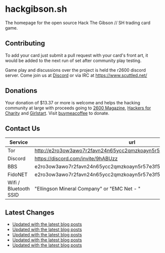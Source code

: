 # hackgibson.sh
The homepage for the open source Hack The Gibson // SH trading card game.


## Contributing

To add your card just submit a pull request with your card's front art, it would be added to the next run of set after community play testing.

Game play and discussions over the project is held the r2600 discord server. Come join us at [Discord](https://discord.com/invite/9hABUzz) or via IRC at https://www.scuttled.net/


## Donations

Your donation of $13.37 or more is welcome and helps the hacking community at large with proceeds going to [2600 Magazine](https://2600.com/), [Hackers for Charity](https://hackersforcharity.org) and [Girlstart](https://girlstart.org).  Visit [buymeacoffee](https://www.buymeacoffee.com/hackgibson.sh) to donate.


## Contact Us

Service | url
-|-
Tor | http://e2ro3ow3awo7r2favn24n65ycc2qmzkoayn5r57e3f56nvjwdcgg32ad.onion
Discord | https://discord.com/invite/9hABUzz
BBS | e2ro3ow3awo7r2favn24n65ycc2qmzkoayn5r57e3f56nvjwdcgg32ad.onion:23
FidoNET | e2ro3ow3awo7r2favn24n65ycc2qmzkoayn5r57e3f56nvjwdcgg32ad.onion:24554
Wifi / Bluetooth SSID | "Ellingson Mineral Company" or "EMC Net - <fidonet address>"

## Latest Changes
<!-- BLOG-POST-LIST:START -->
- [Updated with the latest blog posts](https://github.com/DFW2600/hackgibson.sh/commit/809afca40751484a219b43f450242a4a0db08e09)
- [Updated with the latest blog posts](https://github.com/DFW2600/hackgibson.sh/commit/0ebc60fbdcd6283c225050d114c3db593f0ef567)
- [Updated with the latest blog posts](https://github.com/DFW2600/hackgibson.sh/commit/d06b66084f181017287f7f10211bc353b8cda5ea)
- [Updated with the latest blog posts](https://github.com/DFW2600/hackgibson.sh/commit/d9dee8a8ad88519d13c5c4c6709817c18dda34a7)
- [Updated with the latest blog posts](https://github.com/DFW2600/hackgibson.sh/commit/764a5b6131ac889b3e568c284ffba15a3cdb6e98)
<!-- BLOG-POST-LIST:END -->
